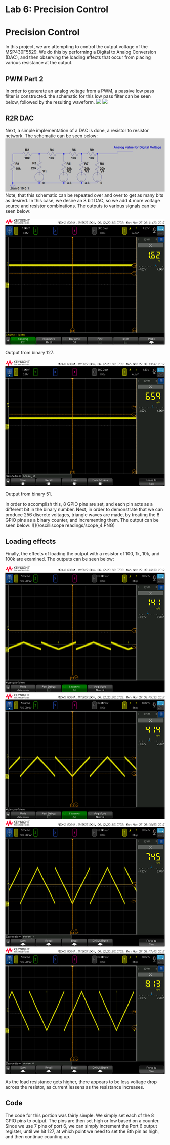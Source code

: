# Lab 6: Precision Control


# Precision Control
In this project, we are attempting to control the output voltage of the MSP430F5529. We do this by performing a Digital to Analog Conversion (DAC), and then observing the loading effects that occur from placing various resistance at the output.

## PWM Part 2
In order to generate an analog voltage from a PWM, a passive low pass filter is constructed. the schematic for this low pass filter can be seen below, followed by the resulting waveform. 
![](lowpassfiltercircuit.jpg)
![](lowpassfilteroutput.jpg)

## R2R DAC 
Next, a simple implementation of a DAC is done, a resistor to resistor network. The schematic can be seen below:
![](R2Rladderschematic.jpg)
Note, that this schematic can be repeated over and over to get as many bits as desired. In this case, we desire an 8 bit DAC, so we add 4 more voltage source and resistor combinations. The outputs to various signals can be seen below:

![](osciliscopereadings/scope_12.png)

Output from binary 127.

![](osciliscopereadings/scope_13.png)

Output from binary 51.

In order to accomplish this, 8 GPIO pins are set, and each pin acts as a different bit in the binary number.
Next, in order to demonstrate that we can produce 256 discrete voltages, triangle waves are made, by treating the 8 GPIO pins as a binary counter, and incrementing them. The output can be seen below:
![](/oscilliscope readings/scope_4.PNG)

## Loading effects
Finally, the effects of loading the output with a resistor of 100, 1k, 10k, and 100k are examined. The outputs can be seen below:


![](osciliscopereadings/scope_5.png)
![](osciliscopereadings/scope_6.png)
![](osciliscopereadings/scope_7.png)
![](osciliscopereadings/scope_8.png)


As the load resistance gets higher, there appears to be less voltage drop across the resistor, as current lessens as the resistance increases.

## Code
The code for this portion was fairly simple. We simply set each of the 8 GPIO pins to output. The pins are then set high or low based on a counter. Since we use 7 pins of port 6, we can simply increment the Port 6 output register, until we hit 127, at which point
we need to set the 8th pin as high, and then continue counting up.